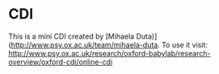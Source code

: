 # CDI
This is a mini CDI created by [Mihaela Duta)](http://www.psy.ox.ac.uk/team/mihaela-duta.
To use it visit: http://www.psy.ox.ac.uk/research/oxford-babylab/research-overview/oxford-cdi/online-cdi
